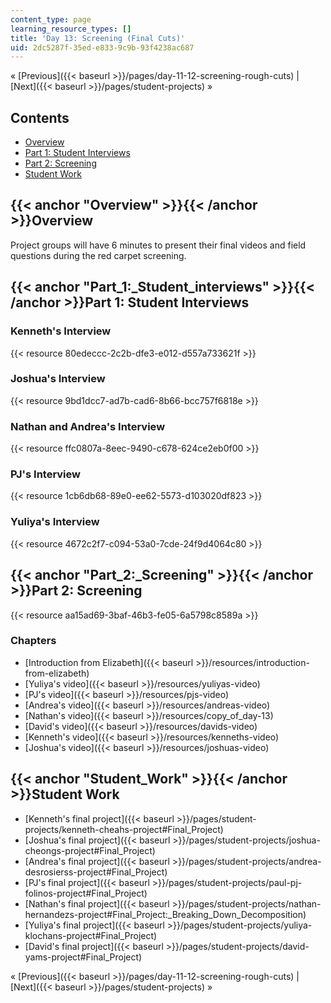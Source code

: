 ```yaml
---
content_type: page
learning_resource_types: []
title: 'Day 13: Screening (Final Cuts)'
uid: 2dc5287f-35ed-e833-9c9b-93f4238ac687
---
```


« [Previous]({{< baseurl >}}/pages/day-11-12-screening-rough-cuts) | [Next]({{< baseurl >}}/pages/student-projects) »

Contents
--------

*   [Overview](#Overview)
*   [Part 1: Student Interviews](#Part_1:_Student_interviews)
*   [Part 2: Screening](#Part_2:_Screening)
*   [Student Work](#Student_Work)

{{< anchor "Overview" >}}{{< /anchor >}}Overview
------------------------------------------------

Project groups will have 6 minutes to present their final videos and field questions during the red carpet screening.

{{< anchor "Part_1:_Student_interviews" >}}{{< /anchor >}}Part 1: Student Interviews
------------------------------------------------------------------------------------

### Kenneth's Interview

{{< resource 80edeccc-2c2b-dfe3-e012-d557a733621f >}}

### Joshua's Interview

{{< resource 9bd1dcc7-ad7b-cad6-8b66-bcc757f6818e >}}

### Nathan and Andrea's Interview

{{< resource ffc0807a-8eec-9490-c678-624ce2eb0f00 >}}

### PJ's Interview

{{< resource 1cb6db68-89e0-ee62-5573-d103020df823 >}}

### Yuliya's Interview

{{< resource 4672c2f7-c094-53a0-7cde-24f9d4064c80 >}}

{{< anchor "Part_2:_Screening" >}}{{< /anchor >}}Part 2: Screening
------------------------------------------------------------------

{{< resource aa15ad69-3baf-46b3-fe05-6a5798c8589a >}}

### Chapters

*   [Introduction from Elizabeth]({{< baseurl >}}/resources/introduction-from-elizabeth)
*   [Yuliya's video]({{< baseurl >}}/resources/yuliyas-video)
*   [PJ's video]({{< baseurl >}}/resources/pjs-video)
*   [Andrea's video]({{< baseurl >}}/resources/andreas-video)
*   [Nathan's video]({{< baseurl >}}/resources/copy_of_day-13)
*   [David's video]({{< baseurl >}}/resources/davids-video)
*   [Kenneth's video]({{< baseurl >}}/resources/kenneths-video)
*   [Joshua's video]({{< baseurl >}}/resources/joshuas-video)

{{< anchor "Student_Work" >}}{{< /anchor >}}Student Work
--------------------------------------------------------

*   [Kenneth's final project]({{< baseurl >}}/pages/student-projects/kenneth-cheahs-project#Final_Project)
*   [Joshua's final project]({{< baseurl >}}/pages/student-projects/joshua-cheongs-project#Final_Project)
*   [Andrea's final project]({{< baseurl >}}/pages/student-projects/andrea-desrosierss-project#Final_Project)
*   [PJ's final project]({{< baseurl >}}/pages/student-projects/paul-pj-folinos-project#Final_Project)
*   [Nathan's final project]({{< baseurl >}}/pages/student-projects/nathan-hernandezs-project#Final_Project:_Breaking_Down_Decomposition)
*   [Yuliya's final project]({{< baseurl >}}/pages/student-projects/yuliya-klochans-project#Final_Project)
*   [David's final project]({{< baseurl >}}/pages/student-projects/david-yams-project#Final_Project)

« [Previous]({{< baseurl >}}/pages/day-11-12-screening-rough-cuts) | [Next]({{< baseurl >}}/pages/student-projects) »